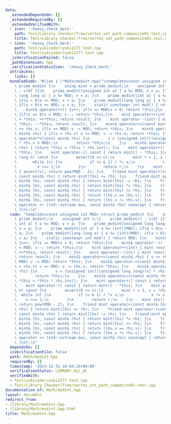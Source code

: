 ```yaml
---
data:
  _extendedDependsOn: []
  _extendedRequiredBy: []
  _extendedVerifiedWith:
  - icon: ':heavy_check_mark:'
    path: Test/Library Checker/Tree/vertex_set_path_composite01.test.cpp
    title: Test/Library Checker/Tree/vertex_set_path_composite01.test.cpp
  - icon: ':heavy_check_mark:'
    path: Test/yukicoder/yuki2277.test.cpp
    title: Test/yukicoder/yuki2277.test.cpp
  _isVerificationFailed: false
  _pathExtension: hpp
  _verificationStatusIcon: ':heavy_check_mark:'
  attributes:
    links: []
  bundledCode: "#line 1 \"Math/modint.hpp\"\ntemplate<const unsigned int MOD> struct\
    \ prime_modint {\n    using mint = prime_modint;\n    unsigned int v;\n    prime_modint()\
    \ : v(0) {}\n    prime_modint(unsigned int a) { a %= MOD; v = a; }\n    prime_modint(unsigned\
    \ long long a) { a %= MOD; v = a; }\n    prime_modint(int a) { a %= (int)(MOD);\
    \ if(a < 0)a += MOD; v = a; }\n    prime_modint(long long a) { a %= (int)(MOD);\
    \ if(a < 0)a += MOD; v = a; }\n    static constexpr int mod() { return MOD; }\n\
    \    mint& operator++() {v++; if(v == MOD)v = 0; return *this;}\n    mint& operator--()\
    \ {if(v == 0)v = MOD; v--; return *this;}\n    mint operator++(int) { mint result\
    \ = *this; ++*this; return result; }\n    mint operator--(int) { mint result =\
    \ *this; --*this; return result; }\n    mint& operator+=(const mint& rhs) { v\
    \ += rhs.v; if(v >= MOD) v -= MOD; return *this; }\n    mint& operator-=(const\
    \ mint& rhs) { if(v < rhs.v) v += MOD; v -= rhs.v; return *this; }\n    mint&\
    \ operator*=(const mint& rhs) {\n        v = (unsigned int)((unsigned long long)(v)\
    \ * rhs.v % MOD);\n        return *this;\n    }\n    mint& operator/=(const mint&\
    \ rhs) { return *this = *this * rhs.inv(); }\n    mint operator+() const { return\
    \ *this; }\n    mint operator-() const { return mint() - *this; }\n    mint pow(long\
    \ long n) const {\n        assert(0 <= n);\n        mint r = 1, x = *this;\n \
    \       while (n) {\n            if (n & 1) r *= x;\n            x *= x;\n   \
    \         n >>= 1;\n        }\n        return r;\n    }\n    mint inv() const\
    \ { assert(v); return pow(MOD - 2); }\n    friend mint operator+(const mint& lhs,\
    \ const mint& rhs) { return mint(lhs) += rhs; }\n    friend mint operator-(const\
    \ mint& lhs, const mint& rhs) { return mint(lhs) -= rhs; }\n    friend mint operator*(const\
    \ mint& lhs, const mint& rhs) { return mint(lhs) *= rhs; }\n    friend mint operator/(const\
    \ mint& lhs, const mint& rhs) { return mint(lhs) /= rhs; }\n    friend bool operator==(const\
    \ mint& lhs, const mint& rhs) { return (lhs.v == rhs.v); }\n    friend bool operator!=(const\
    \ mint& lhs, const mint& rhs) { return (lhs.v != rhs.v); }\n    friend std::ostream&\
    \ operator << (std::ostream &os, const mint& rhs) noexcept { return os << rhs.v;\
    \ }\n};\n"
  code: "template<const unsigned int MOD> struct prime_modint {\n    using mint =\
    \ prime_modint;\n    unsigned int v;\n    prime_modint() : v(0) {}\n    prime_modint(unsigned\
    \ int a) { a %= MOD; v = a; }\n    prime_modint(unsigned long long a) { a %= MOD;\
    \ v = a; }\n    prime_modint(int a) { a %= (int)(MOD); if(a < 0)a += MOD; v =\
    \ a; }\n    prime_modint(long long a) { a %= (int)(MOD); if(a < 0)a += MOD; v\
    \ = a; }\n    static constexpr int mod() { return MOD; }\n    mint& operator++()\
    \ {v++; if(v == MOD)v = 0; return *this;}\n    mint& operator--() {if(v == 0)v\
    \ = MOD; v--; return *this;}\n    mint operator++(int) { mint result = *this;\
    \ ++*this; return result; }\n    mint operator--(int) { mint result = *this; --*this;\
    \ return result; }\n    mint& operator+=(const mint& rhs) { v += rhs.v; if(v >=\
    \ MOD) v -= MOD; return *this; }\n    mint& operator-=(const mint& rhs) { if(v\
    \ < rhs.v) v += MOD; v -= rhs.v; return *this; }\n    mint& operator*=(const mint&\
    \ rhs) {\n        v = (unsigned int)((unsigned long long)(v) * rhs.v % MOD);\n\
    \        return *this;\n    }\n    mint& operator/=(const mint& rhs) { return\
    \ *this = *this * rhs.inv(); }\n    mint operator+() const { return *this; }\n\
    \    mint operator-() const { return mint() - *this; }\n    mint pow(long long\
    \ n) const {\n        assert(0 <= n);\n        mint r = 1, x = *this;\n      \
    \  while (n) {\n            if (n & 1) r *= x;\n            x *= x;\n        \
    \    n >>= 1;\n        }\n        return r;\n    }\n    mint inv() const { assert(v);\
    \ return pow(MOD - 2); }\n    friend mint operator+(const mint& lhs, const mint&\
    \ rhs) { return mint(lhs) += rhs; }\n    friend mint operator-(const mint& lhs,\
    \ const mint& rhs) { return mint(lhs) -= rhs; }\n    friend mint operator*(const\
    \ mint& lhs, const mint& rhs) { return mint(lhs) *= rhs; }\n    friend mint operator/(const\
    \ mint& lhs, const mint& rhs) { return mint(lhs) /= rhs; }\n    friend bool operator==(const\
    \ mint& lhs, const mint& rhs) { return (lhs.v == rhs.v); }\n    friend bool operator!=(const\
    \ mint& lhs, const mint& rhs) { return (lhs.v != rhs.v); }\n    friend std::ostream&\
    \ operator << (std::ostream &os, const mint& rhs) noexcept { return os << rhs.v;\
    \ }\n};\n"
  dependsOn: []
  isVerificationFile: false
  path: Math/modint.hpp
  requiredBy: []
  timestamp: '2023-12-31 10:44:35+09:00'
  verificationStatus: LIBRARY_ALL_AC
  verifiedWith:
  - Test/yukicoder/yuki2277.test.cpp
  - Test/Library Checker/Tree/vertex_set_path_composite01.test.cpp
documentation_of: Math/modint.hpp
layout: document
redirect_from:
- /library/Math/modint.hpp
- /library/Math/modint.hpp.html
title: Math/modint.hpp
---
```

